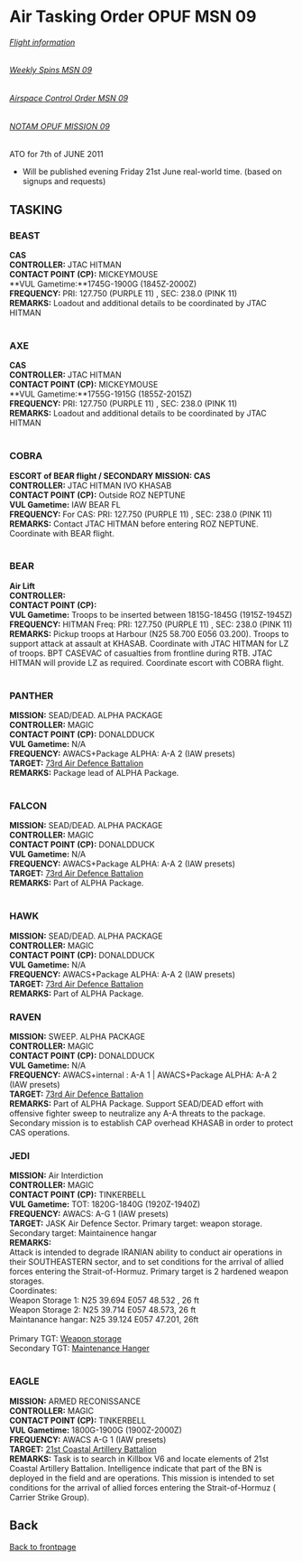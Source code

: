 # Air Tasking Order OPUF MSN 09 


###### [Flight information](/OPUF-Brief/Docs/Flights.html)
###### [Weekly Spins MSN 09](/OPUF-Brief/Docs/SPINS_09.html)
###### [Airspace Control Order MSN 09](/OPUF-Brief/Docs/ACO/ACO_9.html)
###### [NOTAM OPUF MISSION 09](/OPUF-Brief/Docs/NOTAM/NOTAM_09.html)

ATO for 7th of JUNE 2011
- Will be published evening Friday 21st June real-world time. (based on signups and requests)




## TASKING 
### BEAST
**CAS** 
<br>
**CONTROLLER:** JTAC HITMAN 
<br>
**CONTACT POINT (CP):** MICKEYMOUSE
<br>
**VUL Gametime:**1745G-1900G (1845Z-2000Z)
<br>
**FREQUENCY:**  PRI: 127.750 (PURPLE 11) , SEC: 238.0 (PINK 11)
<br>
**REMARKS:** Loadout and additional details to be coordinated by JTAC HITMAN
<br>
<br>


### AXE
**CAS** 
<br>
**CONTROLLER:** JTAC HITMAN 
<br>
**CONTACT POINT (CP):** MICKEYMOUSE
<br>
**VUL Gametime:**1755G-1915G (1855Z-2015Z)
<br>
**FREQUENCY:**  PRI: 127.750 (PURPLE 11) , SEC: 238.0 (PINK 11)
<br>
**REMARKS:** Loadout and additional details to be coordinated by JTAC HITMAN
<br>
<br>


### COBRA
**ESCORT of BEAR flight / SECONDARY MISSION: CAS** 
<br>
**CONTROLLER:** JTAC HITMAN IVO KHASAB
<br>
**CONTACT POINT (CP):** Outside ROZ NEPTUNE
<br>
**VUL Gametime:** IAW BEAR FL
<br>
**FREQUENCY:** For CAS: PRI: 127.750 (PURPLE 11) , SEC: 238.0 (PINK 11)
<br>
**REMARKS:** Contact JTAC HITMAN before entering ROZ NEPTUNE. Coordinate with BEAR flight.
<br>
<br>



### BEAR
**Air Lift**
<br>
**CONTROLLER:** 
<br>
**CONTACT POINT (CP):** 
<br>
**VUL Gametime:** Troops to be inserted between 1815G-1845G  (1915Z-1945Z)
<br>
**FREQUENCY:** HITMAN Freq: PRI: 127.750 (PURPLE 11) , SEC: 238.0 (PINK 11)
<br>
**REMARKS:** Pickup troops at Harbour (N25 58.700 E056 03.200). Troops to support attack at assault at KHASAB. Coordinate with JTAC HITMAN for LZ of troops. BPT CASEVAC of casualties from frontline during RTB. 
JTAC HITMAN will provide LZ as required. Coordinate escort with COBRA flight.
<br>
<br>

### PANTHER
**MISSION:** SEAD/DEAD. ALPHA PACKAGE
<br>
**CONTROLLER:** MAGIC 
<br>
**CONTACT POINT (CP):** DONALDDUCK
<br>
**VUL Gametime:** N/A
<br>
**FREQUENCY:**  AWACS+Package ALPHA: A-A 2 (IAW presets)
<br>
**TARGET:**  [73rd Air Defence Battalion](/OPUF-Brief/Docs/Enemy/73RD_AD_BN.html)
<br>
**REMARKS:** Package lead of ALPHA Package.
<br>
<br>


### FALCON
**MISSION:** SEAD/DEAD. ALPHA PACKAGE
<br>
**CONTROLLER:** MAGIC 
<br>
**CONTACT POINT (CP):** DONALDDUCK
<br>
**VUL Gametime:** N/A
<br>
**FREQUENCY:**  AWACS+Package ALPHA: A-A 2 (IAW presets)
<br>
**TARGET:**  [73rd Air Defence Battalion](/OPUF-Brief/Docs/Enemy/73RD_AD_BN.html)
<br>
**REMARKS:** Part of ALPHA Package.
<br>
<br>


### HAWK
**MISSION:** SEAD/DEAD. ALPHA PACKAGE
<br>
**CONTROLLER:** MAGIC 
<br>
**CONTACT POINT (CP):** DONALDDUCK
<br>
**VUL Gametime:** N/A
<br>
**FREQUENCY:**  AWACS+Package ALPHA: A-A 2 (IAW presets)
<br>
**TARGET:**  [73rd Air Defence Battalion](/OPUF-Brief/Docs/Enemy/73RD_AD_BN.html)
<br>
**REMARKS:** Part of ALPHA Package.
<br>


### RAVEN
**MISSION:** SWEEP. ALPHA PACKAGE
<br>
**CONTROLLER:** MAGIC 
<br>
**CONTACT POINT (CP):** DONALDDUCK
<br>
**VUL Gametime:** N/A
<br>
**FREQUENCY:**  AWACS+internal : A-A 1 | AWACS+Package ALPHA: A-A 2 (IAW presets)
<br>
**TARGET:**  [73rd Air Defence Battalion](/OPUF-Brief/Docs/Enemy/73RD_AD_BN.html)
<br>
**REMARKS:** Part of ALPHA Package. Support SEAD/DEAD effort with offensive fighter sweep to neutralize any A-A threats to the package. 
Secondary mission is to establish CAP overhead KHASAB in order to protect CAS operations.
<br>


### JEDI
**MISSION:** Air Interdiction
<br>
**CONTROLLER:** MAGIC 
<br>
**CONTACT POINT (CP):** TINKERBELL
<br>
**VUL Gametime:** TOT: 1820G-1840G (1920Z-1940Z)
<br>
**FREQUENCY:**  AWACS: A-G 1 (IAW presets)
<br>
**TARGET:**  JASK Air Defence Sector. Primary target: weapon storage. Secondary target: Maintainence hangar
<br>
**REMARKS:** <br>
Attack is intended to degrade IRANIAN ability to conduct air operations in their SOUTHEASTERN sector, and to set conditions for the arrival of allied forces entering the Strait-of-Hormuz. 
Primary target is 2 hardened weapon storages.<br>
Coordinates:<br>
Weapon Storage 1: N25 39.694 E057 48.532 , 26 ft  <br>
Weapon Storage 2: N25 39.714 E057 48.573, 26 ft <br>
Maintanance hangar: N25 39.124 E057 47.201, 26ft <br>
<br>
Primary TGT: [Weapon storage](/OPUF-Brief/Images/Bandarejask_weaponstorage.PNG) <br>
Secondary TGT: [Maintenance Hanger](/OPUF-Brief/Images/Bandarejask_airfield.PNG) <br>
<br>


### EAGLE
**MISSION:** ARMED RECONISSANCE
<br>
**CONTROLLER:** MAGIC 
<br>
**CONTACT POINT (CP):** TINKERBELL
<br>
**VUL Gametime:** 1800G-1900G (1900Z-2000Z)
<br>
**FREQUENCY:**  AWACS A-G 1 (IAW presets)
<br>
**TARGET:**  [21st Coastal Artillery Battalion](/OPUF-Brief/Docs/Enemy/21ST_CAB.html)
<br>
**REMARKS:** Task is to search in Killbox V6 and locate elements of 21st Coastal Artillery Battalion. Intelligence indicate that part of the BN is deployed in the field and are operations.
This mission is intended to set conditions for the arrival of allied forces entering the Strait-of-Hormuz ( Carrier Strike Group).
<br>




## Back
[Back to frontpage](https://132nd-vwing.github.io/OPUF-Brief/)